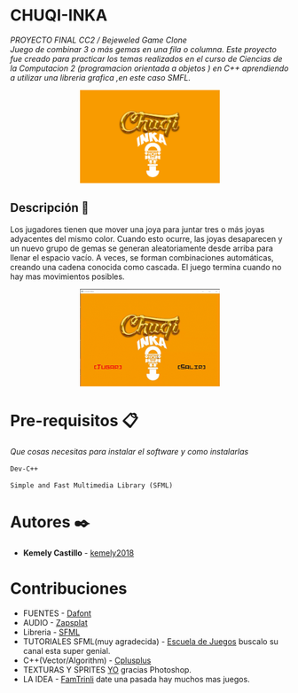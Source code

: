 # CHUQI-INKA
_PROYECTO FINAL CC2 / Bejeweled Game Clone_<br/>
_Juego de combinar 3 o más gemas en una fila o columna. Este proyecto fue creado para practicar los temas realizados en el curso de Ciencias de la Computacion 2 (programacion orientada a objetos ) en C++ aprendiendo a utilizar una libreria grafica ,en este caso SMFL._

<p align="center">
  <img width="50%" height="50%" src="data_readme/portada.jpg">
</p>


## Descripción 📌
Los jugadores tienen que mover una joya para juntar tres o más joyas adyacentes del mismo color. Cuando esto ocurre, las joyas desaparecen y un nuevo grupo de gemas se generan aleatoriamente desde arriba para llenar el espacio vacío. A veces, se forman combinaciones automáticas, creando una cadena conocida como cascada. 
El juego termina cuando no hay mas movimientos posibles.

<p align="center">
  <img width="50%" height="50%" src="data_readme/ju.gif">
</p>

# Pre-requisitos 📋

_Que cosas necesitas para instalar el software y como instalarlas_

```
Dev-C++ 
```
```
Simple and Fast Multimedia Library (SFML)
```

# Autores ✒️

* **Kemely Castillo**  - [kemely2018](https://github.com/kemely2018)

# Contribuciones
* FUENTES - [Dafont](https://www.dafont.com/es/)
* AUDIO - [Zapsplat](https://www.zapsplat.com/)
* Libreria - [SFML](https://www.sfml-dev.org/)
* TUTORIALES SFML(muy agradecida) - [Escuela de Juegos](https://www.youtube.com/watch?v=k89cqx0w3Cc&list=PL-EPeghw5sXg3t0egTspfHdUYMDqyOLwf) buscalo su canal esta super genial.
* C++(Vector/Algorithm) - [Cplusplus](http://www.cplusplus.com/)
* TEXTURAS Y SPRITES  [YO](https://github.com/kemely2018) gracias Photoshop.
* LA IDEA - [FamTrinli](https://www.youtube.com/user/FamTrinli/) date una pasada hay muchos mas juegos.
